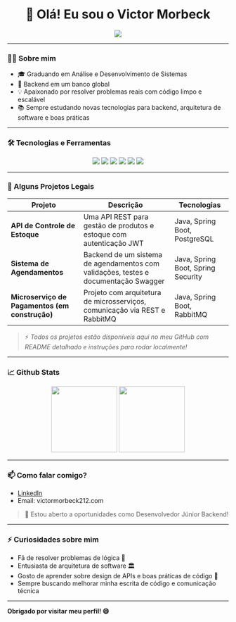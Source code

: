 <h1 align="center">👋 Olá! Eu sou o Victor Morbeck</h1>

<p align="center">
  <img src="https://readme-typing-svg.herokuapp.com?color=4CAF50&center=true&lines=Desenvolvedor+Backend+Java;Spring+Boot+e+APIs+REST;Buscando+resolver+problemas+com+c%C3%B3digo+eficiente" />
</p>

---

### 🧑‍💻 Sobre mim

- 🎓 Graduando em Análise e Desenvolvimento de Sistemas
- 🚀 Backend em um banco global
- 💡 Apaixonado por resolver problemas reais com código limpo e escalável
- 📚 Sempre estudando novas tecnologias para backend, arquitetura de software e boas práticas

---

### 🛠️ Tecnologias e Ferramentas

<div align="center">
  <img src="https://img.shields.io/badge/Java-ED8B00?style=for-the-badge&logo=java&logoColor=white"/>
  <img src="https://img.shields.io/badge/Spring%20Boot-6DB33F?style=for-the-badge&logo=spring-boot&logoColor=white"/>
  <img src="https://img.shields.io/badge/PostgreSQL-336791?style=for-the-badge&logo=postgresql&logoColor=white"/>
  <img src="https://img.shields.io/badge/Git-F05032?style=for-the-badge&logo=git&logoColor=white"/>
  <img src="https://img.shields.io/badge/Maven-C71A36?style=for-the-badge&logo=apache-maven&logoColor=white"/>
  <img src="https://img.shields.io/badge/REST%20API-005571?style=for-the-badge"/>
</div>

---

### 🚀 Alguns Projetos Legais

| Projeto | Descrição | Tecnologias |
|-------- | --------- | ----------- |
| **API de Controle de Estoque** | Uma API REST para gestão de produtos e estoque com autenticação JWT | Java, Spring Boot, PostgreSQL |
| **Sistema de Agendamentos** | Backend de um sistema de agendamentos com validações, testes e documentação Swagger | Java, Spring Boot, Spring Security |
| **Microserviço de Pagamentos (em construção)** | Projeto com arquitetura de microsserviços, comunicação via REST e RabbitMQ | Java, Spring Boot, RabbitMQ |

> ⚡️ *Todos os projetos estão disponíveis aqui no meu GitHub com README detalhado e instruções para rodar localmente!*

---

### 📈 Github Stats

<div align="center">
  <img height="150em" src="https://github-readme-stats.vercel.app/api?username=SeuUsuarioGitHub&show_icons=true&theme=tokyonight&count_private=true"/>
  <img height="150em" src="https://github-readme-stats.vercel.app/api/top-langs/?username=SeuUsuarioGitHub&layout=compact&langs_count=7&theme=tokyonight"/>
</div>

---

### 📫 Como falar comigo?

- [LinkedIn]([https://www.linkedin.com/in/seu-perfil-linkedin](https://www.linkedin.com/in/victor-morbeck-aa94b4173/))  
- Email: victormorbeck212.com  

> 💬 Estou aberto a oportunidades como Desenvolvedor Júnior Backend!

---

### ⚡ Curiosidades sobre mim

- Fã de resolver problemas de lógica 🧠
- Entusiasta de arquitetura de software 🏛️
- Gosto de aprender sobre design de APIs e boas práticas de código 🧹
- Sempre buscando melhorar minha escrita de código e comunicação técnica

---

**Obrigado por visitar meu perfil! 😄**

